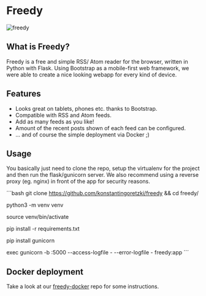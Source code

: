 # Freedy

![freedy](https://i.imgur.com/Z0P5UVL.jpg)

## What is Freedy?
Freedy is a free and simple RSS/ Atom reader for the browser, written in Python with Flask. Using Bootstrap as a mobile-first web framework, we were able to create a nice looking webapp for every kind of device.

## Features
- Looks great on tablets, phones etc. thanks to Bootstrap.
- Compatible with RSS and Atom feeds.
- Add as many feeds as you like!
- Amount of the recent posts shown of each feed can be configured.
- ... and of course the simple deployment via Docker ;)

## Usage
You basically just need to clone the repo, setup the virtualenv for the project and then run the flask/gunicorn server. We also recommend using a reverse proxy (eg. nginx) in front of the app for security reasons.

´´´bash
git clone https://github.com/konstantingoretzki/freedy && cd freedy/

python3 -m venv venv

source venv/bin/activate

pip install -r requirements.txt

pip install gunicorn

exec gunicorn -b :5000 --access-logfile - --error-logfile - freedy:app
´´´

## Docker deployment
Take a look at our [freedy-docker](https://github.com/konstantingoretzki/freedy-docker) repo for some instructions.

